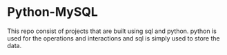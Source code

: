 # Python-MySQL
This repo consist of projects that are built using sql and python. python is used for the operations and interactions and sql is simply used to store the data.
